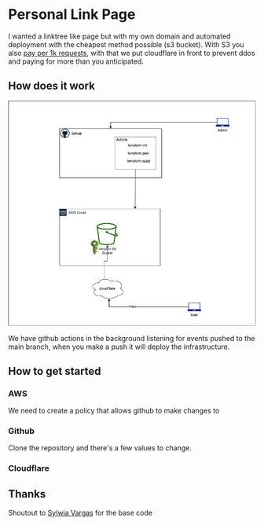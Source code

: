 # Personal Link Page

I wanted a linktree like page but with my own domain and automated deployment with the cheapest method possible (s3 bucket). With S3 you also [pay per 1k requests](https://aws.amazon.com/s3/pricing/), with that we put cloudflare in front to prevent ddos and paying for more than you anticipated.

## How does it work

![pic](linktree.png)

We have github actions in the background listening for events pushed to the main branch, when you make a push it will deploy the infrastructure. 

## How to get started

### AWS

We need to create a policy that allows github to make changes to

### Github

Clone the repository and there's a few values to change.

### Cloudflare

## Thanks

Shoutout to [Sylwia Vargas](https://github.com/sylwiavargas/Tech-Writing-Linktree) for the base code